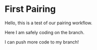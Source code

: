 # First Pairing

Hello, this is a test of our pairing workflow.

Here I am safely coding on the branch.

I can push more code to my branch!
